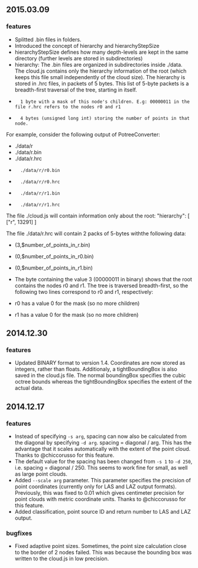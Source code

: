 ## 2015.03.09

### features

* Splitted .bin files in folders.
* Introduced the concept of hierarchy and hierarchyStepSize
* 	hierarchyStepSize defines how many depth-levels are kept in the same directory (further levels are stored in subdirectories)
* 	hierarchy: The .bin files are organized in subdirectories inside ./data. The cloud.js contains only the hierarchy information of the root (which keeps this file small independently of the cloud size). The hierarchy is stored in .hrc files, in packets of 5 bytes. This list of 5-byte packets is a breadth-first traversal of the tree, starting in itself.
* 		1 byte with a mask of this node's children. E.g: 00000011 in the file r.hrc refers to the nodes r0 and r1
* 		4 bytes (unsigned long int) storing the number of points in that node.

For example, consider the following output of PotreeConverter:
*	./data/r
*	./data/r.bin
*	./data/r.hrc
*		./data/r/r0.bin
*		./data/r/r0.hrc
*		./data/r/r1.bin
*		./data/r/r1.hrc

The file ./cloud.js will contain information only about the root:
        "hierarchy": [
                ["r", 13291]
        ]

The file ./data/r.hrc will contain 2 packs of 5-bytes withthe following data:
* (3,$number_of_points_in_r.bin)
* (0,$number_of_points_in_r0.bin)
* (0,$number_of_points_in_r1.bin)

* The byte containing the value 3 (00000011 in binary) shows that the root contains the nodes r0 and r1. The tree is traversed breadth-first, so the following two lines correspond to r0 and r1, respectively:
* r0 has a value 0 for the mask (so no more children)
* r1 has a value 0 for the mask (so no more children)




## 2014.12.30

### features

* Updated BINARY format to version 1.4. Coordinates are now stored as integers, rather than floats. Additionaly, a tightBoundingBox is also saved in the cloud.js file. The normal boundingBox specifies the cubic octree bounds whereas the tightBoundingBox specifies the extent of the actual data.

## 2014.12.17

### features
* Instead of specifying ```-s arg```, spacing can now also be calculated from the diagonal by specifying ```-d arg```.
  spacing = diagonal / arg. This has the advantage that it scales automatically with the extent of the point cloud.
  Thanks to @chiccorusso for this feature.
* The default value for the spacing has been changed from ```-s 1``` to ```-d 250```, i.e. spacing = diagonal / 250.
  This seems to work fine for small, as well as large point clouds.
* Added ```--scale arg``` parameter. This parameter specifies the precision of point coordinates (currently only for 
  LAS and LAZ output formats). Previously, this was fixed to 0.01 which gives centimeter precision for 
  point clouds with metric coordinate units. 
  Thanks to @chiccorusso for this feature.
* Added classification, point source ID and return number to LAS and LAZ output.

### bugfixes
* Fixed adaptive point sizes. Sometimes, the point size calculation close to the border of 2 nodes failed. This was because the bounding box was written to the cloud.js in low precision.
  
